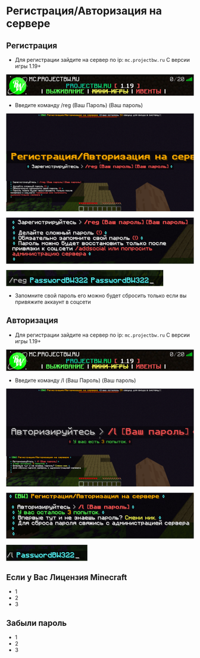 # Регистрация/Авторизация на сервере

## Регистрация
- Для регистрации зайдите на сервер по ip: `mc.projectbw.ru` С версии игры 1.19+
<!-- you don't need to prepend `/bar/` to `/images/hero.png` manually -->
![mc.projectbw.ru](/images/mc.projectbw.ru.png)
- Введите команду /reg (Ваш Пароль) (Ваш пароль)
<!-- you don't need to prepend `/bar/` to `/images/hero.png` manually -->
![Register1](/images/register/register1.png)

![Register2](/images/register/register2.png)

![Register3](/images/register/register3.png)

- Запомните свой пароль его можно будет сбросить только если вы привяжите аккаунт в соцсети


## Авторизация
- Для регистрации зайдите на сервер по ip: `mc.projectbw.ru` С версии игры 1.19+
<!-- you don't need to prepend `/bar/` to `/images/hero.png` manually -->
![mc.projectbw.ru](/images/mc.projectbw.ru.png)
- Введите команду /l (Ваш Пароль) (Ваш пароль)
<!-- you don't need to prepend `/bar/` to `/images/hero.png` manually -->
![login1](/images/register/login1.png)

![login2](/images/register/login2.png)

![login3](/images/register/login3.png)

## Если у Вас Лицензия Minecraft
- 1
- 2
- 3

## Забыли пароль
- 1
- 2
- 3

